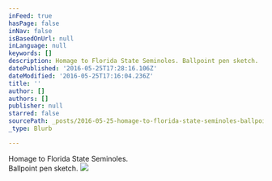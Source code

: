```yaml
---
inFeed: true
hasPage: false
inNav: false
isBasedOnUrl: null
inLanguage: null
keywords: []
description: Homage to Florida State Seminoles. Ballpoint pen sketch.
datePublished: '2016-05-25T17:28:16.106Z'
dateModified: '2016-05-25T17:16:04.236Z'
title: ''
author: []
authors: []
publisher: null
starred: false
sourcePath: _posts/2016-05-25-homage-to-florida-state-seminoles-ballpoint-pen-sketch.md
_type: Blurb

---
```

Homage to Florida State Seminoles.  
Ballpoint pen sketch.
![](https://the-grid-user-content.s3-us-west-2.amazonaws.com/e9868379-d219-411a-a20b-6a1138cf4124.jpg)